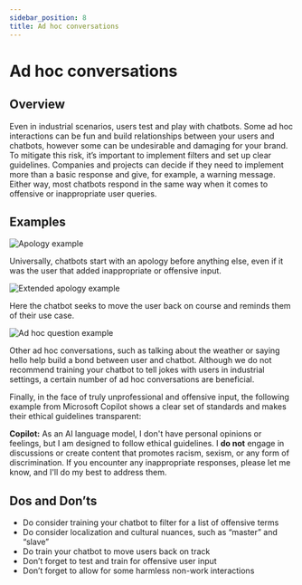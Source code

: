 ```yaml
---
sidebar_position: 8
title: Ad hoc conversations
---
```

# Ad hoc conversations 
## Overview 

Even in industrial scenarios, users test and play with chatbots. Some ad hoc interactions can be fun and build relationships between your users and chatbots, however some can be undesirable and damaging for your brand. To mitigate this risk, it’s important to implement filters and set up clear guidelines. Companies and projects can decide if they need to implement more than a basic response and give, for example, a warning message. Either way, most chatbots respond in the same way when it comes to offensive or inappropriate user queries. 

## Examples 

![Apology example](https://www.figma.com/design/wEptRgAezDU1z80Cn3eZ0o/iX-Pattern-Illustrations?node-id=3218-4359&t=etx1DcSbA7VDx5xD-4)

Universally, chatbots start with an apology before anything else, even if it was the user that added inappropriate or offensive input. 

![Extended apology example](https://www.figma.com/design/wEptRgAezDU1z80Cn3eZ0o/iX-Pattern-Illustrations?node-id=3218-4368&t=etx1DcSbA7VDx5xD-4)

Here the chatbot seeks to move the user back on course and reminds them of their use case. 

![Ad hoc question example](https://www.figma.com/design/wEptRgAezDU1z80Cn3eZ0o/iX-Pattern-Illustrations?node-id=3218-4370&t=etx1DcSbA7VDx5xD-4)

Other ad hoc conversations, such as talking about the weather or saying hello help build a bond between user and chatbot. Although we do not recommend training your chatbot to tell jokes with users in industrial settings, a certain number of ad hoc conversations are beneficial.  

Finally, in the face of truly unprofessional and offensive input, the following example from Microsoft Copilot shows a clear set of standards and makes their ethical guidelines transparent:  

**Copilot:** As an AI language model, I don't have personal opinions or feelings, but I am designed to follow ethical guidelines. I **do not** engage in discussions or create content that promotes racism, sexism, or any form of discrimination. If you encounter any inappropriate responses, please let me know, and I'll do my best to address them.   
## Dos and Don’ts

- Do consider training your chatbot to filter for a list of offensive terms   
-	Do consider localization and cultural nuances, such as “master” and “slave”    
-	Do train your chatbot to move users back on track   
-	Don’t forget to test and train for offensive user input   
-	Don’t forget to allow for some harmless non-work interactions 
